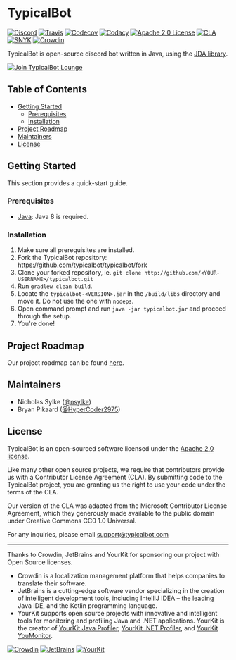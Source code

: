 TypicalBot
==========

[![Discord](https://discordapp.com/api/guilds/163038706117115906/embed.png?style=shield)](https://discord.gg/typicalbot)
[![Travis](https://travis-ci.org/typicalbot/typicalbot.svg?branch=master)](https://travis-ci.org/typicalbot/typicalbot)
[![Codecov](https://codecov.io/gh/typicalbot/typicalbot/branch/master/graph/badge.svg)](https://codecov.io/gh/typicalbot/typicalbot)
[![Codacy](https://api.codacy.com/project/badge/Grade/755f28f53a4c46b69d8d110d7e79ebfe)](https://www.codacy.com/app/nsylke/typicalbot?utm_source=github.com&amp;utm_medium=referral&amp;utm_content=typicalbot/typicalbot&amp;utm_campaign=Badge_Grade)
[![Apache 2.0 License](https://img.shields.io/github/license/typicalbot/typicalbot.svg)](LICENSE.md)
[![CLA](https://cla-assistant.io/readme/badge/typicalbot/typicalbot)](https://cla-assistant.io/typicalbot/typicalbot)
[![SNYK](https://snyk.io/test/github/typicalbot/typicalbot/badge.svg)](https://snyk.io/test/github/typicalbot/typicalbot)
[![Crowdin](https://d322cqt584bo4o.cloudfront.net/typicalbot/localized.svg)](https://crowdin.typicalbot.com/project/typicalbot)

TypicalBot is open-source discord bot written in Java, using the [JDA library](https://github.com/DV8FromTheWorld/JDA).

[![Join TypicalBot Lounge](https://discordapp.com/api/guilds/163038706117115906/embed.png?style=banner2)](https://discord.gg/typicalbot)

## Table of Contents

- [Getting Started](#getting-started)
  - [Prerequisites](#prerequisites)
  - [Installation](#installation)
- [Project Roadmap](#project-roadmap)
- [Maintainers](#maintainers)
- [License](#license)

## Getting Started

This section provides a quick-start guide. 

### Prerequisites

- [Java](https://www.oracle.com/technetwork/java/javase): Java 8 is required. 

### Installation

1. Make sure all prerequisites are installed.
2. Fork the TypicalBot repository: https://github.com/typicalbot/typicalbot/fork
3. Clone your forked repository, ie. `git clone http://github.com/<YOUR-USERNAME>/typicalbot.git`
4. Run `gradlew clean build`.
5. Locate the `typicalbot-<VERSION>.jar` in the `/build/libs` directory and move it. Do not use the one with `nodeps`.  
6. Open command prompt and run `java -jar typicalbot.jar` and proceed through the setup.
7. You're done!

## Project Roadmap

Our project roadmap can be found [here](https://typicalbot.com/roadmap). 

## Maintainers

- Nicholas Sylke ([@nsylke](https://github.com/nsylke))
- Bryan Pikaard ([@HyperCoder2975](https://github.com/hypercoder2975))

## License

TypicalBot is an open-sourced software licensed under the [Apache 2.0 license](./LICENSE.md).

Like many other open source projects, we require that contributors provide us with a Contributor License Agreement (CLA). By submitting code to the TypicalBot project, you are granting us the right to use your code under the terms of the CLA.

Our version of the CLA was adapted from the Microsoft Contributor License Agreement, which they generously made available to the public domain under Creative Commons CC0 1.0 Universal.

For any inquiries, please email support@typicalbot.com

---

Thanks to Crowdin, JetBrains and YourKit for sponsoring our project with Open Source licenses.

 - Crowdin is a localization management platform that helps companies to translate their software.
 - JetBrains is a cutting-edge software vendor specializing in the creation of intelligent development tools, including IntelliJ IDEA – the leading Java IDE, and the Kotlin programming language.
 - YourKit supports open source projects with innovative and intelligent tools for monitoring and profiling Java and .NET applications. YourKit is the creator of [YourKit Java Profiler](https://www.yourkit.com/java/profiler), [YourKit .NET Profiler](https://www.yourkit.com/.net/profiler), and [YourKit YouMonitor](https://www.yourkit.com/youmonitor).
 
[![Crowdin](https://support.crowdin.com/assets/logos/crowdin-logo1-small.png)](https://crowdin.com)
[![JetBrains](https://camo.githubusercontent.com/4098e5e0e095c2aedba2efb80ea1ec192018fad2/68747470733a2f2f692e696d6775722e636f6d2f4e4455534544532e706e67)](https://www.jetbrains.com/?from=typicalbot)
[![YourKit](https://www.yourkit.com/images/yklogo.png)](https://www.yourkit.com)
